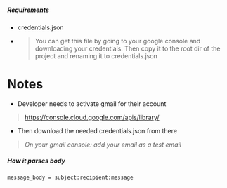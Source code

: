 ##### Requirements
- credentials.json 
- > You can get this file by going to your google console and downloading your credentials. Then copy it to the root dir of the project and renaming it to credentials.json

# Notes
- Developer needs to activate gmail for their account
> https://console.cloud.google.com/apis/library/
- Then download the needed credentials.json from there
> _On your gmail console: add your email as a test email_

##### How it parses body
```
message_body = subject:recipient:message
```
